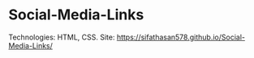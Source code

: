 # Social-Media-Links
Technologies: HTML, CSS. Site: https://sifathasan578.github.io/Social-Media-Links/
